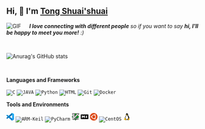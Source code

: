 ## Hi, 👋  I'm <a href="https://seasontong.github.io/" target="_blank">Tong Shuai'shuai</a>

<img align="left" alt="GIF" src="https://media.giphy.com/media/LnQjpWaON8nhr21vNW/giphy.gif" width="60" title="Say HI"> <em><b>I love connecting with different people</b> so if you want to say <b>hi, I'll be happy to meet you more!</b> :)</em>

<br>


![Anurag's GitHub stats](https://github-readme-stats.vercel.app/api?username=seasontong&show_icons=true&theme=vue)

<br>

**Languages and Frameworks**

<code><img height="20" src="https://gitee.com/seasontong/image/raw/master/img/c%E8%AF%AD%E8%A8%80%EF%BC%88%E9%80%89%E4%B8%AD%EF%BC%89.png" alt="C" title="C"></code>
<code><img height="20" src="https://gitee.com/seasontong/image/raw/master/img/java.png" alt="JAVA" title="JAVA"></code>
<code><img height="20" src="https://gitee.com/seasontong/image/raw/master/img/Python.png" alt="Python" title="Python"></code>
<code><img height="20" src="https://gitee.com/seasontong/image/raw/master/img/html.png" alt="HTML" title="HTML"></code>
<code><img height="20" src="https://gitee.com/seasontong/image/raw/master/img/Git.png" alt="Git" title="Git"></code>
<code><img height="20" src="https://gitee.com/seasontong/image/raw/master/img/docker.png" alt="Docker" title="Docker"></code>



**Tools and Environments**

<code><img height="20" src="https://raw.githubusercontent.com/github/explore/80688e429a7d4ef2fca1e82350fe8e3517d3494d/topics/visual-studio-code/visual-studio-code.png" alt="VSCode" title="VSCode"></code>
<code><img height="20" src="https://user-images.githubusercontent.com/29084184/128668555-59d96329-2e64-4370-bfdc-89bf7a12aea8.png" alt="ARM-Keil" title="ARM-Keil"></code>
<code><img height="20" src="https://images.nowcoder.com/images/20180629/0_1530258305740_67F7BB46DE9FC78164CA628F2CE05C37" alt="PyCharm" title="PyCharm"></code>
<code><img height="20" src="https://raw.githubusercontent.com/github/explore/80688e429a7d4ef2fca1e82350fe8e3517d3494d/topics/vim/vim.png" alt="Vim" title="Vim"></code>
<code><img height="20" src="https://raw.githubusercontent.com/github/explore/80688e429a7d4ef2fca1e82350fe8e3517d3494d/topics/markdown/markdown.png" alt="Markdown" title="MarkDown"></code>
<code><img height="20" src="https://raw.githubusercontent.com/github/explore/80688e429a7d4ef2fca1e82350fe8e3517d3494d/topics/ubuntu/ubuntu.png" alt="Ubuntu" title="Ubuntu"></code>
<code><img height="20" src="https://gitee.com/seasontong/image/raw/master/img/centos.png" alt="CentOS" title="CentOS"></code>
<code><img height="20" src="https://raw.githubusercontent.com/github/explore/80688e429a7d4ef2fca1e82350fe8e3517d3494d/topics/linux/linux.png" alt="Linux" title="Linux"></code>

<br>

